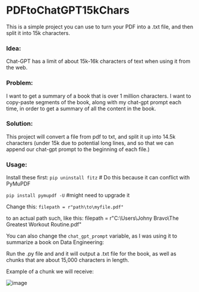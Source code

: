 
# PDFtoChatGPT15kChars
This is a simple project you can use to turn your PDF into a .txt file, and then split it into 15k characters.

### Idea:
Chat-GPT has a limit of about 15k-16k characters of text when using it from the web.

### Problem:
I want to get a summary of a book that is over 1 million characters. I want to copy-paste segments of the book, along with my chat-gpt prompt each time, in order to get a summary of all the content in the book.

### Solution: 
This project will convert a file from pdf to txt, and split it up into 14.5k characters (under 15k due to potential long lines, and so that we can append our chat-gpt prompt to the beginning of each file.)


### Usage:

Install these first:
`pip uninstall fitz` # Do this because it can conflict with PyMuPDF

`pip install pymupdf -U` #might need to upgrade it
 

Change this:
`filepath = r"path\to\myfile.pdf"`

to an actual path such, like this:
filepath = r"C:\Users\Johny Bravo\The Greatest Workout Routine.pdf"

You can also change the `chat_gpt_prompt` variable, as I was using it to summarize a book on Data Engineering:


Run the .py file and and it will output a .txt file for the book, as well as chunks that are about 15,000 characters in length.



Example of a chunk we will receive:

![image](https://user-images.githubusercontent.com/9376306/229176221-67e1abbe-6f8f-4ab5-ac08-1bb317f03629.png)

